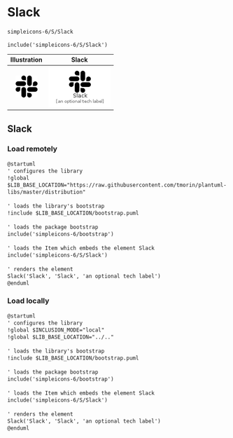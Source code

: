 # Slack


```text
simpleicons-6/S/Slack
```

```text
include('simpleicons-6/S/Slack')
```



| Illustration | Slack |
| :---: | :---: |
| ![illustration for Illustration](../../simpleicons-6/S/Slack.png) | ![illustration for Slack](../../simpleicons-6/S/Slack.Local.png) |




## Slack

### Load remotely
```plantuml
@startuml
' configures the library
!global $LIB_BASE_LOCATION="https://raw.githubusercontent.com/tmorin/plantuml-libs/master/distribution"

' loads the library's bootstrap
!include $LIB_BASE_LOCATION/bootstrap.puml

' loads the package bootstrap
include('simpleicons-6/bootstrap')

' loads the Item which embeds the element Slack
include('simpleicons-6/S/Slack')

' renders the element
Slack('Slack', 'Slack', 'an optional tech label')
@enduml
```

### Load locally
```plantuml
@startuml
' configures the library
!global $INCLUSION_MODE="local"
!global $LIB_BASE_LOCATION="../.."

' loads the library's bootstrap
!include $LIB_BASE_LOCATION/bootstrap.puml

' loads the package bootstrap
include('simpleicons-6/bootstrap')

' loads the Item which embeds the element Slack
include('simpleicons-6/S/Slack')

' renders the element
Slack('Slack', 'Slack', 'an optional tech label')
@enduml
```

